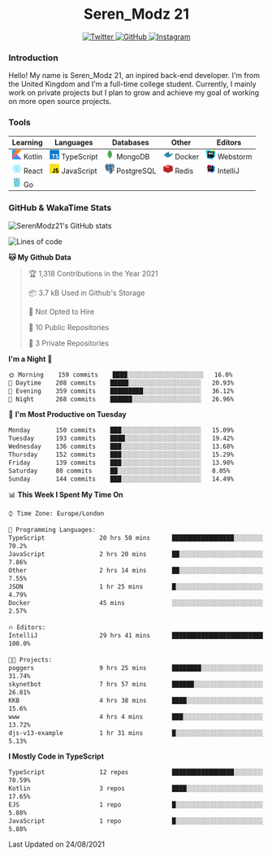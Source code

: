 <div align="center">
  <h1>Seren_Modz 21</h1>
  <a href="https://twitter.com/SerenModz21">
    <img alt="Twitter" src="https://img.shields.io/badge/twitter%20-%231DA1F2.svg?&style=for-the-badge&logo=Twitter&logoColor=white">
  </a>
  <a href="https://github.com/SerenModz21">
    <img alt="GitHub" src="https://img.shields.io/badge/github%20-%23121011.svg?&style=for-the-badge&logo=github&logoColor=white">
  </a>
  <a href="https://www.instagram.com/serenmodz21">
    <img alt="Instagram" src="https://img.shields.io/badge/instagram%20-%23E4405F.svg?&style=for-the-badge&logo=Instagram&logoColor=white">
  </a>
</div>

### Introduction

Hello! My name is Seren_Modz 21, an inpired back-end developer. I'm from the United Kingdom and I'm a full-time college student. Currently, I mainly work on private projects but I plan to grow and achieve my goal of working on more open source projects. 

### Tools

 **Learning**                                        | **Languages**                                               | **Databases**                                               | **Other**                                           | **Editors**                                                  
-----------------------------------------------------|-------------------------------------------------------------|-------------------------------------------------------------|-----------------------------------------------------|--------------------------------------------------------------
 <img width="19px" src="./assets/kotlin.svg"> Kotlin | <img width="19px" src="./assets/typescript.svg"> TypeScript | <img width="19px" src="./assets/mongodb.svg"> MongoDB       | <img width="19px" src="./assets/docker.svg"> Docker | <img width="19px" src="./assets/webstorm.svg"> Webstorm      
 <img width="19px" src="./assets/react.svg"> React   | <img width="19px" src="./assets/javascript.svg"> JavaScript | <img width="19px" src="./assets/postgresql.svg"> PostgreSQL | <img width="19px" src="./assets/redis.svg"> Redis   | <img width="19px" src="./assets/intellij-idea.svg"> IntelliJ
 <img width="19px" src="./assets/go.svg"> Go         |                                                             |                                                             |                                                     |                                                                                                               

### GitHub & WakaTime Stats

![SerenModz21's GitHub stats](https://github-readme-stats.vercel.app/api?username=SerenModz21&show_icons=true&theme=dark)

<!--START_SECTION:waka-->
![Lines of code](https://img.shields.io/badge/From%20Hello%20World%20I%27ve%20Written-20198%20lines%20of%20code-blue)

**🐱 My Github Data** 

> 🏆 1,318 Contributions in the Year 2021
 > 
> 📦 3.7 kB Used in Github's Storage 
 > 
> 🚫 Not Opted to Hire
 > 
> 📜 10 Public Repositories 
 > 
> 🔑 3 Private Repositories  
 > 
**I'm a Night 🦉** 

```text
🌞 Morning    159 commits    ████░░░░░░░░░░░░░░░░░░░░░   16.0% 
🌆 Daytime    208 commits    █████░░░░░░░░░░░░░░░░░░░░   20.93% 
🌃 Evening    359 commits    █████████░░░░░░░░░░░░░░░░   36.12% 
🌙 Night      268 commits    ██████░░░░░░░░░░░░░░░░░░░   26.96%

```
📅 **I'm Most Productive on Tuesday** 

```text
Monday       150 commits    ███░░░░░░░░░░░░░░░░░░░░░░   15.09% 
Tuesday      193 commits    ████░░░░░░░░░░░░░░░░░░░░░   19.42% 
Wednesday    136 commits    ███░░░░░░░░░░░░░░░░░░░░░░   13.68% 
Thursday     152 commits    ███░░░░░░░░░░░░░░░░░░░░░░   15.29% 
Friday       139 commits    ███░░░░░░░░░░░░░░░░░░░░░░   13.98% 
Saturday     80 commits     ██░░░░░░░░░░░░░░░░░░░░░░░   8.05% 
Sunday       144 commits    ███░░░░░░░░░░░░░░░░░░░░░░   14.49%

```


📊 **This Week I Spent My Time On** 

```text
⌚︎ Time Zone: Europe/London

💬 Programming Languages: 
TypeScript               20 hrs 50 mins      █████████████████░░░░░░░░   70.2% 
JavaScript               2 hrs 20 mins       ██░░░░░░░░░░░░░░░░░░░░░░░   7.86% 
Other                    2 hrs 14 mins       ██░░░░░░░░░░░░░░░░░░░░░░░   7.55% 
JSON                     1 hr 25 mins        █░░░░░░░░░░░░░░░░░░░░░░░░   4.79% 
Docker                   45 mins             ░░░░░░░░░░░░░░░░░░░░░░░░░   2.57%

🔥 Editors: 
IntelliJ                 29 hrs 41 mins      █████████████████████████   100.0%

🐱‍💻 Projects: 
poggers                  9 hrs 25 mins       ████████░░░░░░░░░░░░░░░░░   31.74% 
skynetbot                7 hrs 57 mins       ██████░░░░░░░░░░░░░░░░░░░   26.81% 
KKB                      4 hrs 38 mins       ████░░░░░░░░░░░░░░░░░░░░░   15.6% 
www                      4 hrs 4 mins        ███░░░░░░░░░░░░░░░░░░░░░░   13.72% 
djs-v13-example          1 hr 31 mins        █░░░░░░░░░░░░░░░░░░░░░░░░   5.13%

```

**I Mostly Code in TypeScript** 

```text
TypeScript               12 repos            █████████████████░░░░░░░░   70.59% 
Kotlin                   3 repos             ████░░░░░░░░░░░░░░░░░░░░░   17.65% 
EJS                      1 repo              █░░░░░░░░░░░░░░░░░░░░░░░░   5.88% 
JavaScript               1 repo              █░░░░░░░░░░░░░░░░░░░░░░░░   5.88%

```



 Last Updated on 24/08/2021
<!--END_SECTION:waka-->
